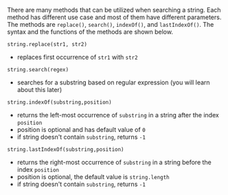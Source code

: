 There are many methods that can be utilized when searching a string. Each method has different use case and most of them have different parameters. The methods are `replace()`, `search()`, `indexOf()`, and `lastIndexOf()`. The syntax and the functions of the methods are shown below.

`string.replace(str1, str2)`
  - replaces first occurrence of `str1` with `str2`

`string.search(regex)`
  - searches for a substring based on regular expression (you will learn about this later)

`string.indexOf(substring,position)`
  - returns the left-most occurrence of `substring` in a string after the index `position`
  - position is optional and has default value of `0`
  - if string doesn't contain `substring`, returns `-1`

`string.lastIndexOf(substring,position)`
  - returns the right-most occurrence of `substring` in a string before the index `position`
  - position is optional, the default value is `string.length`
  - if string doesn't contain `substring`, returns `-1`
